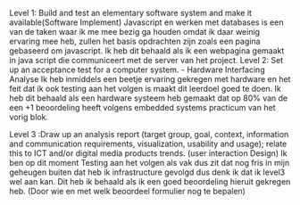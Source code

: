 Level 1: Build and test an elementary software system and make it available(Software Implement)
Javascript en werken met databases is een van de taken waar ik me mee bezig ga houden omdat ik daar weinig ervaring mee heb, zullen het basis opdrachten zijn zoals een pagina gebaseerd om javascript. Ik heb dit behaald als ik een webpagina gemaakt in java script die communiceert met de server van het project.
Level 2: Set up an acceptance test for a computer system. - Hardware Interfacing Analyse
Ik heb inmiddels een beetje ervaring gekregen met hardware en het feit dat ik ook testing aan het volgen is maakt dit leerdoel goed te doen. Ik heb dit behaald als een hardware systeem heb gemaakt dat op 80% van de een +1 beoordeling heeft volgens embedded systems practicum van het vorig blok.

Level 3 :Draw up an analysis report (target group, goal, context, information and communication requirements, visualization, usability and usage); relate this to ICT and/or digital media products trends. (user interaction Design)
Ik ben op dit moment Testing aan het volgen als vak dus zit dat nog fris in mijn geheugen buiten dat heb ik infrastructure gevolgd dus denk ik dat ik level3 wel aan kan. Dit heb ik behaald als ik een goed beoordeling hieruit gekregen heb. (Door wie en met welk beoordeel formulier nog te bepalen)
